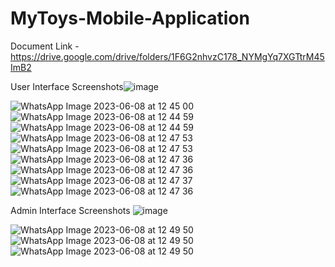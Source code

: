 # MyToys-Mobile-Application

Document Link - https://drive.google.com/drive/folders/1F6G2nhvzC178_NYMgYq7XGTtrM45ImB2

User Interface Screenshots![image](https://github.com/kanhaiyachalase/MyToys-Mobile-Application/assets/79249131/728784a4-f963-4e33-b603-4aecaed11550)


![WhatsApp Image 2023-06-08 at 12 45 00](https://github.com/kanhaiyachalase/MyToys-Mobile-Application/assets/79249131/dc171211-a2c0-4a5e-9e13-036002ae5fe5)
![WhatsApp Image 2023-06-08 at 12 44 59](https://github.com/kanhaiyachalase/MyToys-Mobile-Application/assets/79249131/b27b34cd-1749-4002-8381-ca0c8e8ad075)
![WhatsApp Image 2023-06-08 at 12 44 59](https://github.com/kanhaiyachalase/MyToys-Mobile-Application/assets/79249131/e3c26a7a-30b1-4318-8ae7-e6854d1840a5)
![WhatsApp Image 2023-06-08 at 12 47 53](https://github.com/kanhaiyachalase/MyToys-Mobile-Application/assets/79249131/c1fc3abf-841d-4227-8427-d0efd5f298d1)
![WhatsApp Image 2023-06-08 at 12 47 53](https://github.com/kanhaiyachalase/MyToys-Mobile-Application/assets/79249131/3750ba75-64e7-4e8d-a8a0-29f7974ddbc1)
![WhatsApp Image 2023-06-08 at 12 47 36](https://github.com/kanhaiyachalase/MyToys-Mobile-Application/assets/79249131/d612ddfc-26d7-47df-b6fa-581f9c542f08)
![WhatsApp Image 2023-06-08 at 12 47 36](https://github.com/kanhaiyachalase/MyToys-Mobile-Application/assets/79249131/d0668c41-06c3-4ac7-a2db-a49548c8cc12)
![WhatsApp Image 2023-06-08 at 12 47 37](https://github.com/kanhaiyachalase/MyToys-Mobile-Application/assets/79249131/3d3fc9e4-5214-4de5-a58f-7a8908c38114)
![WhatsApp Image 2023-06-08 at 12 47 36](https://github.com/kanhaiyachalase/MyToys-Mobile-Application/assets/79249131/33f1be9c-01fc-4d13-aadd-04c0baeb506d)


Admin Interface Screenshots ![image](https://github.com/kanhaiyachalase/MyToys-Mobile-Application/assets/79249131/bb9c176d-d12d-40db-a6a9-484ae9bc88cd)

![WhatsApp Image 2023-06-08 at 12 49 50](https://github.com/kanhaiyachalase/MyToys-Mobile-Application/assets/79249131/85350e10-6e32-46ac-9e71-4af80dcd7fba)
![WhatsApp Image 2023-06-08 at 12 49 50](https://github.com/kanhaiyachalase/MyToys-Mobile-Application/assets/79249131/4ac7c6de-ed08-400d-a94b-02ca5b5a1742)
![WhatsApp Image 2023-06-08 at 12 49 50](https://github.com/kanhaiyachalase/MyToys-Mobile-Application/assets/79249131/43dadcb1-1be7-4613-b005-a761aeccceb7)
